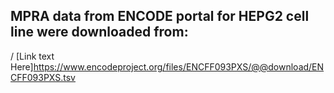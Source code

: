 ## MPRA data from ENCODE portal for HEPG2 cell line were downloaded from:

/
[Link text Here]https://www.encodeproject.org/files/ENCFF093PXS/@@download/ENCFF093PXS.tsv



